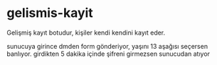 # gelismis-kayit
Gelişmiş kayıt botudur, kişiler kendi kendini kayıt eder.

sunucuya girince dmden form gönderiyor, yaşını 13 aşağısı seçersen banlıyor.
girdikten 5 dakika içinde şifreni girmezsen sunucudan atıyor
